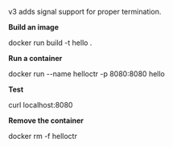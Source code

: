 v3 adds signal support for proper termination.

**Build an image**

docker run build -t hello .

**Run a container**

docker run --name helloctr -p 8080:8080 hello

**Test**

curl localhost:8080

**Remove the container**

docker rm -f helloctr
